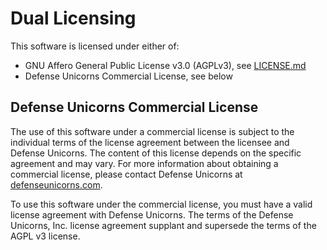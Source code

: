# Dual Licensing

This software is licensed under either of:

- GNU Affero General Public License v3.0 (AGPLv3), see [LICENSE.md](./LICENSE.md)
- Defense Unicorns Commercial License, see below

## Defense Unicorns Commercial License

The use of this software under a commercial license is subject to the individual
terms of the license agreement between the licensee and Defense Unicorns. The
content of this license depends on the specific agreement and may vary. For
more information about obtaining a commercial license, please contact
Defense Unicorns at [defenseunicorns.com](https://defenseunicorns.com).

To use this software under the commercial license, you must have a valid license
agreement with Defense Unicorns. The terms of the Defense Unicorns, Inc. license
agreement supplant and supersede the terms of the AGPL v3 license.
